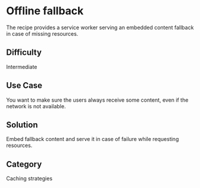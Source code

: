 # Offline fallback
The recipe provides a service worker serving an embedded content fallback in
case of missing resources.

## Difficulty
Intermediate

## Use Case
You want to make sure the users always receive some content, even if the network
is not available.

## Solution
Embed fallback content and serve it in case of failure while requesting
resources.

## Category
Caching strategies
